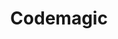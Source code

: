 ---
blog: https://blog.codemagic.io/
facebook: https://facebook.com/codemagicio
instagram: https://instagram.com/codemagicio
logohandle: codemagicio
sort: codemagic
title: Codemagic
twitter: https://x.com/codemagicio
website: https://codemagic.io/start/
youtube: https://youtube.com/channel/UC6iPpISHwCnNreb53c0eYvg
---